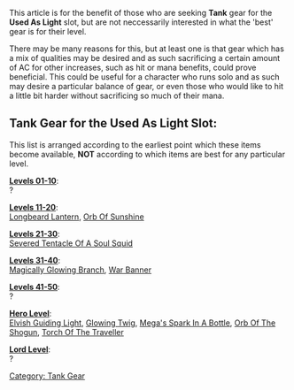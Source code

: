 This article is for the benefit of those who are seeking **Tank** gear
for the **Used As Light** slot, but are not neccessarily interested in
what the 'best' gear is for their level.

There may be many reasons for this, but at least one is that gear which
has a mix of qualities may be desired and as such sacrificing a certain
amount of AC for other increases, such as hit or mana benefits, could
prove beneficial. This could be useful for a character who runs solo and
as such may desire a particular balance of gear, or even those who would
like to hit a little bit harder without sacrificing so much of their
mana.

## Tank Gear for the Used As Light Slot:

This list is arranged according to the earliest point which these items
become available, **NOT** according to which items are best for any
particular level.

**[Levels 01-10](:Category:_Lowmort_Levels_1-10 "wikilink")**:  
?

**[Levels 11-20](:Category:_Lowmort_Levels_11-20 "wikilink")**:  
[Longbeard Lantern](Longbeard_Lantern "wikilink"), [Orb Of
Sunshine](Orb_Of_Sunshine "wikilink")

**[Levels 21-30](:Category:_Lowmort_Levels_21-30 "wikilink")**:  
[Severed Tentacle Of A Soul
Squid](Severed_Tentacle_Of_A_Soul_Squid "wikilink")

**[Levels 31-40](:Category:_Lowmort_Levels_31-40 "wikilink")**:  
[Magically Glowing Branch](Magically_Glowing_Branch "wikilink"), [War
Banner](War_Banner "wikilink")

**[Levels 41-50](:Category:_Lowmort_Levels_41-50 "wikilink")**:  
?

**[Hero Level](:Category:_Hero "wikilink")**:  
[Elvish Guiding Light](Elvish_Guiding_Light "wikilink"), [Glowing
Twig](Glowing_Twig "wikilink"), [Mega's Spark In A
Bottle](Mega's_Spark_In_A_Bottle "wikilink"), [Orb Of The
Shogun](Orb_Of_The_Shogun "wikilink"), [Torch Of The
Traveller](Torch_Of_The_Traveller "wikilink")

**[Lord Level](:Category:_Lord "wikilink")**:  
?

[Category: Tank Gear](Category:_Tank_Gear "wikilink")
